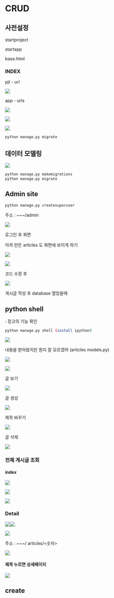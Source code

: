 # CRUD

## 사전설정

startproject

startapp

base.html

### INDEX

pjt - url

![](C:\Users\user\AppData\Roaming\marktext\images\2023-03-23-21-44-44-image.png)

app - urls

![](CRUD_0320/2023-03-23-21-48-02-image.png)

![](CRUD_0320/2023-03-23-21-48-48-image.png)

![](CRUD_0320/2023-03-23-21-49-33-image.png)

```bash
python manage.py migrate
```

## 데이터 모델링

![](CRUD_0320/2023-03-23-21-52-38-image.png)

```bash
python manage.py makemigrations
python manage.py migrate
```

## Admin site

```bash
python manage.py createsuperuser
```

주소 : ~~~/admin

![](CRUD_0320/2023-03-23-21-58-19-image.png)

로그인 후 화면

아까 만든 articles 도 화면에 보이게 하기

![](CRUD_0320/2023-03-23-21-59-45-image.png)

![](CRUD_0320/2023-03-23-22-00-13-image.png)

코드 수정 후

![](CRUD_0320/2023-03-23-22-01-44-image.png)

게시글 작성 후 database 열었을때



## python shell

: 장고의 기능 확인

```bash
python manage.py shell (install ipython)
```

![](CRUD_0320/2023-03-23-22-12-26-image.png)

내용을 받아왔지만 뭔지 잘 모르겠어 (articles models.py)

![](CRUD_0320/2023-03-23-22-14-21-image.png)

![](CRUD_0320/2023-03-23-22-16-05-image.png)

글 보기

![](CRUD_0320/2023-03-23-22-18-54-image.png)

글 생성

![](CRUD_0320/2023-03-23-22-19-59-image.png)

제목 바꾸기

![](CRUD_0320/2023-03-23-22-20-24-image.png)

글 삭제

![](CRUD_0320/2023-03-23-22-20-43-image.png)

### 전체 게시글 조회

#### index

![](CRUD_0320/2023-03-23-22-28-25-image.png)

![](CRUD_0320/2023-03-23-22-29-44-image.png)

![](CRUD_0320/2023-03-23-22-30-02-image.png)

### Detail

![](CRUD_0320/2023-03-23-22-39-06-image.png)![](CRUD_0320/2023-03-23-22-33-50-image.png)

![](CRUD_0320/2023-03-23-22-40-07-image.png)

주소 : ~~~/ articles/<숫자>

![](CRUD_0320/2023-03-23-22-37-38-image.png)

#### 제목 누르면 상세페이지

![](CRUD_0320/2023-03-23-22-42-30-image.png)

## create



